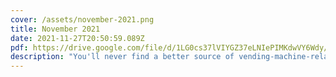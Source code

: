 ```yaml
---
cover: /assets/november-2021.png
title: November 2021
date: 2021-11-27T20:50:59.089Z
pdf: https://drive.google.com/file/d/1LG0cs37lVIYGZ37eLNIePIMKdwVY6Wdy/view?usp=sharing
description: "You'll never find a better source of vending-machine-related content. "
---
```

